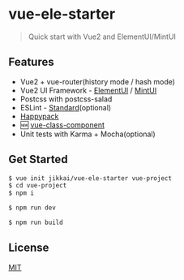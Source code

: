 # vue-ele-starter

> Quick start with Vue2 and ElementUI/MintUI

## Features

* Vue2 + vue-router(history mode / hash mode)
* Vue2 UI Framework - [ElementUI](https://github.com/ElemeFE/element) / [MintUI](https://github.com/ElemeFE/mint-ui)
* Postcss with postcss-salad
* ESLint - [Standard](https://github.com/feross/standard)(optional)
* [Happypack](https://github.com/amireh/happypack)
* 🆕 [vue-class-component](https://github.com/vuejs/vue-class-component)
* Unit tests with Karma + Mocha(optional)

## Get Started

```bash
$ vue init jikkai/vue-ele-starter vue-project
$ cd vue-project
$ npm i

$ npm run dev

$ npm run build
```

## License

[MIT](https://github.com/jikkai/vue-ele-starter/blob/master/LICENSE)
